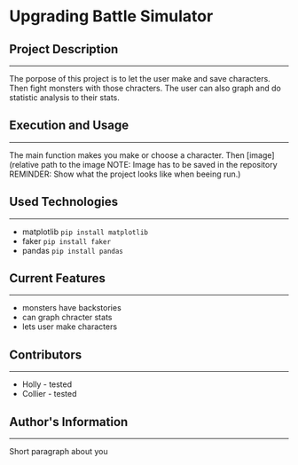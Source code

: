 # Upgrading Battle Simulator

## Project Description
---
The porpose of this project is to let the user make and save characters. Then fight monsters with those chracters. The user can also graph and do statistic analysis to their stats.

## Execution and Usage
---
The main function makes you make or choose a character. Then 
[image](relative path to the image NOTE: Image has to be saved in the repository REMINDER: Show what the project looks like when beeing run.)

## Used Technologies
---
+ matplotlib
`pip install matplotlib`
+ faker
`pip install faker`
+ pandas
`pip install pandas`

## Current Features
---
+ monsters have backstories
+ can graph chracter stats
+ lets user make characters

## Contributors
---
+ Holly - tested
+ Collier - tested

## Author's Information
---
Short paragraph about you